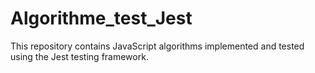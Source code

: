 # Algorithme_test_Jest
This repository contains JavaScript algorithms implemented and tested using the Jest testing framework.
